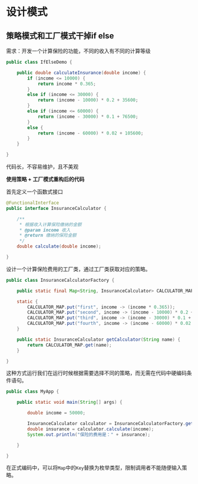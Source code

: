 # 设计模式



## 策略模式和工厂模式干掉if else

需求：开发一个计算保险的功能，不同的收入有不同的计算等级

``` java
public class IfElseDemo {

	public double calculateInsurance(double income) {
		if (income <= 10000) {
			return income * 0.365;
		}
		else if (income <= 30000) {
			return (income - 10000) * 0.2 + 35600;
		}
		else if (income <= 60000) {
			return (income - 30000) * 0.1 + 76500;
		}
		else {
			return (income - 60000) * 0.02 + 105600;
		}
	}

}
```

代码长，不容易维护，且不美观

**使用策略 + 工厂模式重构后的代码**

首先定义一个函数式接口

``` java
@FunctionalInterface
public interface InsuranceCalculator {

	/**
	 * 根据收入计算保险缴纳的金额
	 * @param income 收入
	 * @return 缴纳的保险金额
	 */
	double calculate(double income);

}
```



设计一个计算保险费用的工厂类，通过工厂类获取对应的策略。

``` java
public class InsuranceCalculatorFactory {

	public static final Map<String, InsuranceCalculator> CALCULATOR_MAP = new HashMap<>();

	static {
		CALCULATOR_MAP.put("first", income -> (income * 0.365));
		CALCULATOR_MAP.put("second", income -> (income - 10000) * 0.2 + 35600);
		CALCULATOR_MAP.put("third", income -> (income - 30000) * 0.1 + 76500);
		CALCULATOR_MAP.put("fourth", income -> (income - 60000) * 0.02 + 105600);
	}

	public static InsuranceCalculator getCalculator(String name) {
		return CALCULATOR_MAP.get(name);
	}

}
```

这种方式运行我们在运行时候根据需要选择不同的策略，而无需在代码中硬编码条件语句。

``` java
public class MyApp {

	public static void main(String[] args) {

		double income = 50000;

		InsuranceCalculator calculator = InsuranceCalculatorFactory.getCalculator("second");
		double insurance = calculator.calculate(income);
		System.out.println("保险的费用是：" + insurance);

	}

}
```

在正式编码中，可以将`Map`中的`Key`替换为枚举类型，限制调用者不能随便输入策略。

